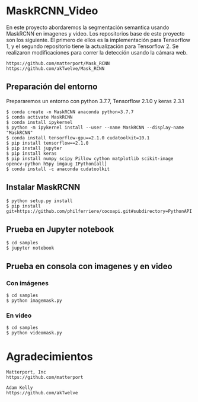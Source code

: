 # MaskRCNN_Video

En este proyecto abordaremos la segmentación semantica usando MaskRCNN en imagenes y video. Los repositorios base de este proyecto son los siguiente. El primero de ellos es la implementación para Tensorflow 1, y el segundo repositorio tiene la actualización para Tensorflow 2.
Se realizaron modificaciones para correr la detección usando la cámara web.

    https://github.com/matterport/Mask_RCNN
    https://github.com/akTwelve/Mask_RCNN

## Preparación del entorno

Prepararemos un entorno con python 3.7.7, Tensorflow 2.1.0 y keras 2.3.1

    $ conda create -n MaskRCNN anaconda python=3.7.7
    $ conda activate MaskRCNN
    $ conda install ipykernel
    $ python -m ipykernel install --user --name MaskRCNN --display-name "MaskRCNN"
    $ conda install tensorflow-gpu==2.1.0 cudatoolkit=10.1
    $ pip install tensorflow==2.1.0
    $ pip install jupyter
    $ pip install keras
    $ pip install numpy scipy Pillow cython matplotlib scikit-image opencv-python h5py imgaug IPython[all]
    $ conda install -c anaconda cudatoolkit
    
## Instalar MaskRCNN

    $ python setup.py install
    $ pip install git+https://github.com/philferriere/cocoapi.git#subdirectory=PythonAPI
    
## Prueba en Jupyter notebook

    $ cd samples
    $ jupyter notebook
    
## Prueba en consola con imagenes y en video

### Con imágenes

    $ cd samples
    $ python imagemask.py
    
### En video

    $ cd samples
    $ python videomask.py
    
    
# Agradecimientos

    Matterport, Inc
    https://github.com/matterport

    Adam Kelly
    https://github.com/akTwelve
